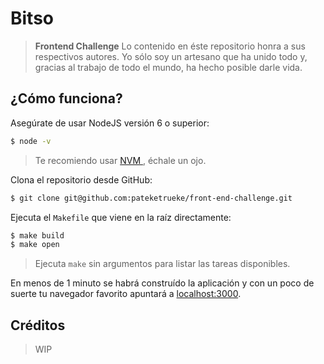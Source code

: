 # Bitso
> **Frontend Challenge**
> Lo contenido en éste repositorio honra a sus respectivos autores.
> Yo sólo soy un artesano que ha unido todo y, gracias al trabajo de todo el mundo, ha hecho posible darle vida.

## ¿Cómo funciona?

Asegúrate de usar NodeJS versión 6 o superior:

```bash
$ node -v
```

> Te recomiendo usar [NVM ](https://github.com/creationix/nvm/blob/master/nvm.sh), échale un ojo.

Clona el repositorio desde GitHub:

```bash
$ git clone git@github.com:pateketrueke/front-end-challenge.git
```

Ejecuta el `Makefile` que viene en la raíz directamente:

```bash
$ make build
$ make open
```

> Ejecuta `make` sin argumentos para listar las tareas disponibles.

En menos de 1 minuto se habrá construído la aplicación y con un poco de suerte tu navegador favorito apuntará a [localhost:3000](http://localhost:3000).

## Créditos

> WIP
